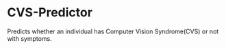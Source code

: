 # CVS-Predictor
Predicts whether an individual has Computer Vision Syndrome(CVS) or not with symptoms.
